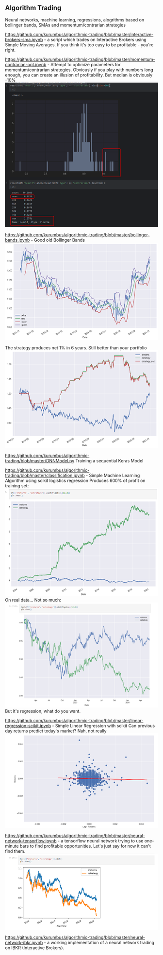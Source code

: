 ## Algorithm Trading

Neural networks, machine learning, regressions, alogrithms based on bollinger bands, SMAs and momentum/contrarian strategies

https://github.com/kurumbus/algorithmic-trading/blob/master/interactive-brokers-sma.ipynb - a script which trades on Interactive Brokers using Simple Moving Averages. If you think it's too easy to be profitable - you're right.  


https://github.com/kurumbus/algorithmic-trading/blob/master/momentum-contrarian-opt.ipynb  - Attempt to optimize parameters for momentum/contrarian strategies.
Obviously if you play with numbers long enough, you can create an illusion of profitability. But median is obviously -10% 
![2024-08-27_18h32_08.png](images%2F2024-08-27_18h32_08.png)


https://github.com/kurumbus/algorithmic-trading/blob/master/bollinger-bands.ipynb - Good old Bollinger Bands
![bollinger.png](images%2Fbollinger.png)

The  strategy produces net 1% in 6 years. Still better than your portfolio
![bollinger-results.png](images%2Fbollinger-results.png)

https://github.com/kurumbus/algorithmic-trading/blob/master/DNNModel.py  Training a sequential Keras Model 

https://github.com/kurumbus/algorithmic-trading/blob/master/classification.ipynb  - Simple Machine Learning Algorithm using scikit logistics regression
Produces 600% of profit on training set:
![2024-08-27_20h54_01.png](images%2F2024-08-27_20h54_01.png)
On real data... Not so much:
![2024-08-27_20h55_13.png](images%2F2024-08-27_20h55_13.png)
But it's regression, what do you want.

https://github.com/kurumbus/algorithmic-trading/blob/master/linear-regression-scikit.ipynb - Simple Linear Regression with scikit
Can previous day returns predict today's market? Nah, not really
![2024-08-27_20h56_21.png](images%2F2024-08-27_20h56_21.png)

https://github.com/kurumbus/algorithmic-trading/blob/master/neural-network-tensorflow.ipynb - a tensorflow neural network trying to use one-minute bars to find profitable opportunities. 
Let's just say for now it can't find them.
![2024-08-27_20h58_08.png](images%2F2024-08-27_20h58_08.png)

https://github.com/kurumbus/algorithmic-trading/blob/master/neural-network-ibkr.ipynb  - a working implementation of a neural network trading on IBKR (Interactive Brokers).
